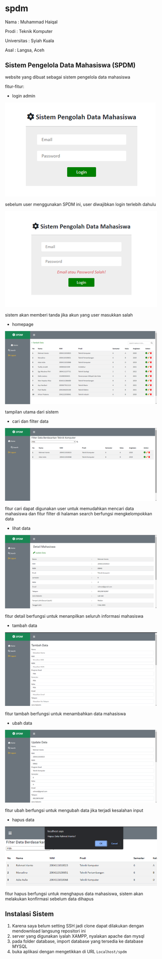 # spdm

Nama : Muhammad Haiqal

Prodi : Teknik Komputer

Universitas : Syiah Kuala

Asal : Langsa, Aceh

## Sistem Pengelola Data Mahasiswa (SPDM)
website yang dibuat sebagai sistem pengelola data mahasiswa 

fitur-fitur: 
- login admin

![login](images/login.png)

sebelum user menggunakan SPDM ini, user diwajibkan login terlebih dahulu

![login](images/gagal-login.png)

sistem akan memberi tanda jika akun yang user masukkan salah

- homepage

![login](images/home.png)

tampilan utama dari sistem

- cari dan filter data 

![login](images/filter.png)

fitur cari dapat digunakan user untuk memudahkan mencari data mahasiswa dan fitur filter di halaman search berfungsi mengkelompokkan data

- lihat data

![login](images/detail.png)

fitur detail berfungsi untuk menanpilkan seluruh informasi mahasiswa

- tambah data

![login](images/tambah.png)

fitur tambah berfungsi untuk menambahkan data mahasiswa 

- ubah data

![login](images/update.png)

fitur ubah berfungsi untuk mengubah data jika terjadi kesalahan input

- hapus data

![login](images/delete.png)

fitur hapus berfungsi untuk menghapus data mahasiswa, sistem akan melakukan konfirmasi sebelum data dihapus

## Instalasi Sistem

1. Karena saya belum setting SSH jadi clone dapat dilakukan dengan mendownload langsung repositori ini
2. server yang digunakan iyalah XAMPP, nyalakan apache dan mysql
3. pada folder database, import database yang tersedia ke database MYSQL
4. buka aplikasi dengan mengetikkan di URL `Localhost/spdm`

